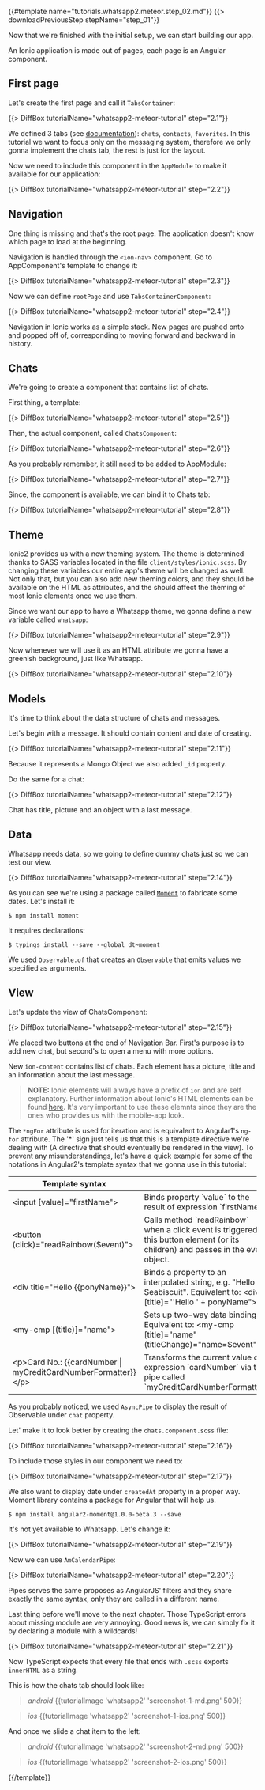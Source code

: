 {{#template name="tutorials.whatsapp2.meteor.step_02.md"}}
{{> downloadPreviousStep stepName="step_01"}}

Now that we're finished with the initial setup, we can start building our app.

An Ionic application is made out of pages, each page is an Angular component.

## First page

Let's create the first page and call it `TabsContainer`:

{{> DiffBox tutorialName="whatsapp2-meteor-tutorial" step="2.1"}}

We defined 3 tabs (see [documentation](http://ionicframework.com/docs/v2/api/components/tabs/Tabs/)): `chats`, `contacts`, `favorites`. 
In this tutorial we want to focus only on the messaging system, therefore we only gonna implement the chats tab, the rest is just for the layout.

Now we need to include this component in the `AppModule` to make it available for our application:

{{> DiffBox tutorialName="whatsapp2-meteor-tutorial" step="2.2"}}

## Navigation

One thing is missing and that's the root page. The application doesn't know which page to load at the beginning.

Navigation is handled through the `<ion-nav>` component. Go to AppComponent's template to change it:

{{> DiffBox tutorialName="whatsapp2-meteor-tutorial" step="2.3"}}

Now we can define `rootPage` and use `TabsContainerComponent`:

{{> DiffBox tutorialName="whatsapp2-meteor-tutorial" step="2.4"}}

Navigation in Ionic works as a simple stack. New pages are pushed onto and popped off of, corresponding to moving forward and backward in history.

## Chats

We're going to create a component that contains list of chats.

First thing, a template:

{{> DiffBox tutorialName="whatsapp2-meteor-tutorial" step="2.5"}}

Then, the actual component, called `ChatsComponent`:

{{> DiffBox tutorialName="whatsapp2-meteor-tutorial" step="2.6"}}

As you probably remember, it still need to be added to AppModule:

{{> DiffBox tutorialName="whatsapp2-meteor-tutorial" step="2.7"}}

Since, the component is available, we can bind it to Chats tab:

{{> DiffBox tutorialName="whatsapp2-meteor-tutorial" step="2.8"}}


## Theme

Ionic2 provides us with a new theming system.
The theme is determined thanks to SASS variables located in the file `client/styles/ionic.scss`.
By changing these variables our entire app's theme will be changed as well.
Not only that, but you can also add new theming colors, and they should be available on the HTML as attributes, and the should affect the theming of most Ionic elements once we use them.

Since we want our app to have a Whatsapp theme, we gonna define a new variable called `whatsapp`:

{{> DiffBox tutorialName="whatsapp2-meteor-tutorial" step="2.9"}}

Now whenever we will use it as an HTML attribute we gonna have a greenish background, just like Whatsapp.

{{> DiffBox tutorialName="whatsapp2-meteor-tutorial" step="2.10"}}


## Models

It's time to think about the data structure of chats and messages.

Let's begin with a message. It should contain content and date of creating.

{{> DiffBox tutorialName="whatsapp2-meteor-tutorial" step="2.11"}}

Because it represents a Mongo Object we also added `_id` property.

Do the same for a chat:

{{> DiffBox tutorialName="whatsapp2-meteor-tutorial" step="2.12"}}

Chat has title, picture and an object with a last message.


## Data

Whatsapp needs data, so we going to define dummy chats just so we can test our view.

{{> DiffBox tutorialName="whatsapp2-meteor-tutorial" step="2.14"}}

As you can see we're using a package called [`Moment`](http://momentjs.com/) to fabricate some dates. Let's install it:

    $ npm install moment

It requires declarations:

    $ typings install --save --global dt~moment

We used `Observable.of` that creates an `Observable` that emits values we specified as arguments.

## View

Let's update the view of ChatsComponent: 

{{> DiffBox tutorialName="whatsapp2-meteor-tutorial" step="2.15"}}

We placed two buttons at the end of Navigation Bar.
First's purpose is to add new chat, but second's to open a menu with more options.

New `ion-content` contains list of chats. Each element has a picture, title and an information about the last message.

> **NOTE:** Ionic elements will always have a prefix of `ion` and are self explanatory. Further information about Ionic's HTML elements can be found [here](ionicframework.com/docs/v2/component). It's very important to use these elemnts since they are the ones who provides us with the mobile-app look.

The `*ngFor` attribute is used for iteration and is equivalent to Angular1's `ng-for` attribute. The '*' sign just tells us that this is a template directive we're dealing with (A directive that should eventually be rendered in the view). To prevent any misunderstandings, let's have a quick example for some of the notations in Angular2's template syntax that we gonna use in this tutorial:

<table class="variables-matrix input-arguments">
  <thead>
  <tr>
    <th><strong>Template syntax</strong></th>
    <th></th>
  </tr>
  </thead>
  <tbody>
  <tr>
    <td>&lt;input [value]="firstName"&gt;</td>
    <td>Binds property `value` to the result of expression `firstName`.</td>
  </tr>
  <tr>
    <td>&lt;button (click)="readRainbow($event)"&gt;</td>
    <td>Calls method `readRainbow` when a click event is triggered on this button element (or its children) and passes in the event object.</td>
  </tr>
  <tr>
    <td>&lt;div title="Hello &#123;&#123;ponyName&#125;&#125;"&gt;</td>
    <td>Binds a property to an interpolated string, e.g. "Hello Seabiscuit". Equivalent to: &lt;div [title]="'Hello ' + ponyName"&gt;</td>
  </tr>
  <tr>
    <td>&lt;my-cmp [(title)]="name"&gt;</td>
    <td>Sets up two-way data binding. Equivalent to: &lt;my-cmp [title]="name" (titleChange)="name=$event"&gt;</td>
  </tr>
  <tr>
    <td>&lt;p&gt;Card No.: &#123;&#123;cardNumber &#124; myCreditCardNumberFormatter&#125;&#125;&lt;/p&gt;</td>
    <td>Transforms the current value of expression `cardNumber` via the pipe called `myCreditCardNumberFormatter`.</td>
  </tr>
  </tbody>
</table>

As you probably noticed, we used `AsyncPipe` to display the result of Observable under `chat` property.

Let' make it to look better by creating the `chats.component.scss` file:

{{> DiffBox tutorialName="whatsapp2-meteor-tutorial" step="2.16"}}

To include those styles in our component we need to:

{{> DiffBox tutorialName="whatsapp2-meteor-tutorial" step="2.17"}}

We also want to display date under `createdAt` property in a proper way. Moment library contains a package for Angular that will help us.

    $ npm install angular2-moment@1.0.0-beta.3 --save

It's not yet available to Whatsapp. Let's change it:

{{> DiffBox tutorialName="whatsapp2-meteor-tutorial" step="2.19"}}

Now we can use `AmCalendarPipe`:

{{> DiffBox tutorialName="whatsapp2-meteor-tutorial" step="2.20"}}

Pipes serves the same proposes as AngularJS' filters and they share exactly the same syntax, only they are called in a different name.

Last thing before we'll move to the next chapter.
Those TypeScript errors about missing module are very annoying.
Good news is, we can simply fix it by declaring a module with a wildcards!

{{> DiffBox tutorialName="whatsapp2-meteor-tutorial" step="2.21"}}

Now TypeScript expects that every file that ends with `.scss` exports `innerHTML` as a string.

This is how the chats tab should look like:

> *android* {{tutorialImage 'whatsapp2' 'screenshot-1-md.png' 500}}

> *ios* {{tutorialImage 'whatsapp2' 'screenshot-1-ios.png' 500}}

And once we slide a chat item to the left:

> *android* {{tutorialImage 'whatsapp2' 'screenshot-2-md.png' 500}}

> *ios* {{tutorialImage 'whatsapp2' 'screenshot-2-ios.png' 500}}

{{/template}}